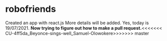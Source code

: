 # robofriends
Created an app with react.js
More details will be added. 
Yes, today is 19/07/2021. <strong>Now trying to figure out how to make a pull request.</strong><<<<<<< CU-4ff5da_Beyonce-sings-well_Samuel-Olowokere>>>>>>> master